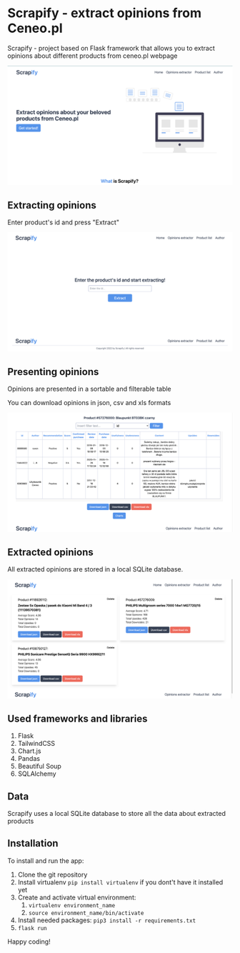 # Scrapify - extract opinions from Ceneo.pl

Scrapify - project based on Flask framework that allows you to extract opinions about different products from ceneo.pl webpage

![Homepage](https://github.com/markiianholovchak/ceneo-webscrapper/blob/media/home.png)

## Extracting opinions

Enter product's id and press "Extract"

![Extraction](https://github.com/markiianholovchak/ceneo-webscrapper/blob/media/extraction.png)

## Presenting opinions

Opinions are presented in a sortable and filterable table

You can download opinions in json, csv and xls formats

![Product](https://github.com/markiianholovchak/ceneo-webscrapper/blob/media/product.png)

## Extracted opinions

All extracted opinions are stored in a local SQLite database.

![ProductList](https://github.com/markiianholovchak/ceneo-webscrapper/blob/media/productList.png)

## Used frameworks and libraries

1. Flask
2. TailwindCSS
3. Chart.js
4. Pandas
5. Beautiful Soup
6. SQLAlchemy

## Data

Scrapify uses a local SQLite database to store all the data about extracted products

## Installation

To install and run the app:

1. Clone the git repository
2. Install virtualenv `pip install virtualenv` if you dont't have it installed yet
3. Create and activate virtual environment:
   1. `virtualenv environment_name`
   2. `source environment_name/bin/activate`
4. Install needed packages: `pip3 install -r requirements.txt`
5. `flask run`

Happy coding!
